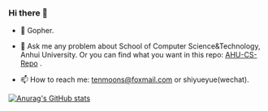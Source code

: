 ### Hi there 👋

- 🌱 Gopher.

- 💬 Ask me any problem about School of Computer Science&Technology, Anhui University. Or you can find what you want in this repo: [AHU-CS-Repo](https://github.com/TenMoons/AHU-CS-Repository) .

- 📫 How to reach me: tenmoons@foxmail.com or shiyueyue(wechat).

  

[![Anurag's GitHub stats](https://github-readme-stats.vercel.app/api?username=TenMoons&count_private=true&show_icons=true&theme=buefy)](https://github.com/anuraghazra/github-readme-stats)

